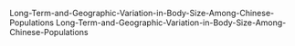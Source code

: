  Long-Term-and-Geographic-Variation-in-Body-Size-Among-Chinese-Populations
Long-Term-and-Geographic-Variation-in-Body-Size-Among-Chinese-Populations
